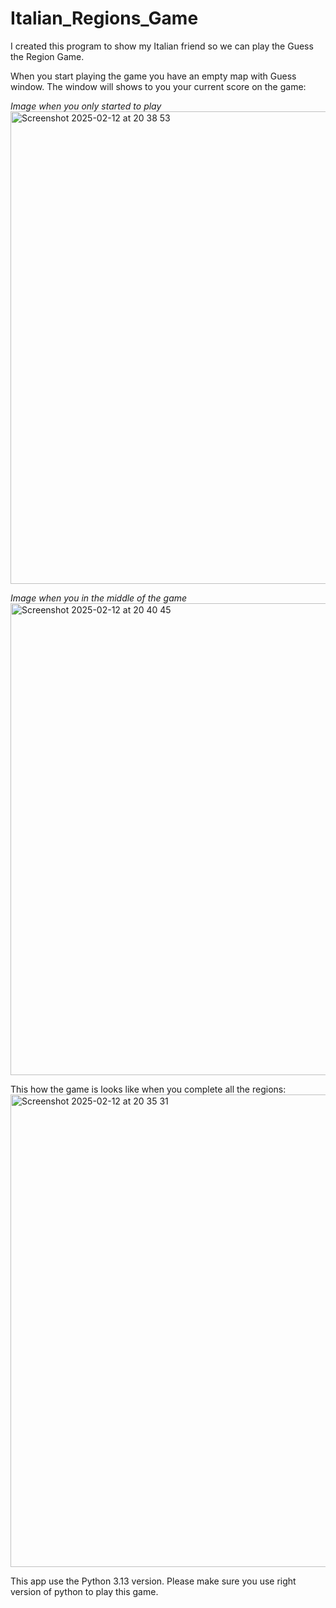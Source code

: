 # Italian_Regions_Game

I created this program to show my Italian friend so we can play the Guess the Region Game. 

When you start playing the game you have an empty map with Guess window. The window will shows to you your current score on the game:

<i>Image when you only started to play</i>
<img width="756" alt="Screenshot 2025-02-12 at 20 38 53" src="https://github.com/user-attachments/assets/2b4edd83-0164-4a8e-bdde-f35e014d1410" />

<i>Image when you in the middle of the game</i>
<img width="755" alt="Screenshot 2025-02-12 at 20 40 45" src="https://github.com/user-attachments/assets/187e9f1c-a1e4-4b6d-b389-9365fe882fca" />


This how the game is looks like when you complete all the regions:
<img width="756" alt="Screenshot 2025-02-12 at 20 35 31" src="https://github.com/user-attachments/assets/66ea74fc-95c1-4888-9d23-3a57452edf95" />


This app use the Python 3.13 version. Please make sure you use right version of python to play this game.
